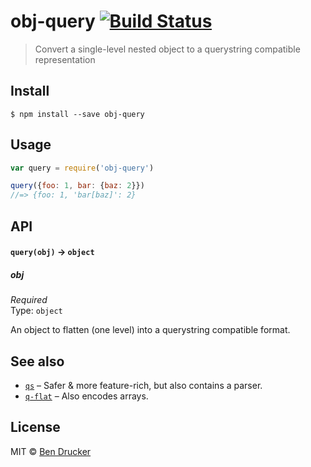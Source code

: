 # obj-query [![Build Status](https://travis-ci.org/bendrucker/obj-query.svg?branch=master)](https://travis-ci.org/bendrucker/obj-query)

> Convert a single-level nested object to a querystring compatible representation


## Install

```
$ npm install --save obj-query
```


## Usage

```js
var query = require('obj-query')

query({foo: 1, bar: {baz: 2}})
//=> {foo: 1, 'bar[baz]': 2}
```

## API

#### `query(obj)` -> `object`

##### obj

*Required*  
Type: `object`

An object to flatten (one level) into a querystring compatible format.


## See also

- [`qs`](https://github.com/ljharb/qs) – Safer & more feature-rich, but also contains a parser.
- [`q-flat`](https://github.com/DylanPiercey/q-flat) – Also encodes arrays.


## License

MIT © [Ben Drucker](http://bendrucker.me)
